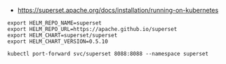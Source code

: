 
* https://superset.apache.org/docs/installation/running-on-kubernetes

~~~shell
export HELM_REPO_NAME=superset
export HELM_REPO_URL=https://apache.github.io/superset
export HELM_CHART=superset/superset
export HELM_CHART_VERSION=0.5.10

kubectl port-forward svc/superset 8088:8088 --namespace superset
~~~